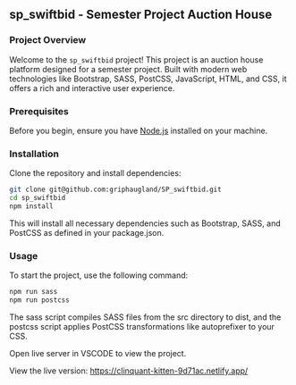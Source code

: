 ## sp_swiftbid - Semester Project Auction House

### Project Overview

Welcome to the `sp_swiftbid` project! This project is an auction house platform designed for a semester project. Built with modern web technologies like Bootstrap, SASS, PostCSS, JavaScript, HTML, and CSS, it offers a rich and interactive user experience.

### Prerequisites

Before you begin, ensure you have [Node.js](https://nodejs.org/) installed on your machine.

### Installation

Clone the repository and install dependencies:

```bash
git clone git@github.com:griphaugland/SP_swiftbid.git
cd sp_swiftbid
npm install
```

This will install all necessary dependencies such as Bootstrap, SASS, and PostCSS as defined in your package.json.

### Usage

To start the project, use the following command:

```bash
npm run sass
npm run postcss
```

The sass script compiles SASS files from the src directory to dist, and the postcss script applies PostCSS transformations like autoprefixer to your CSS.

Open live server in VSCODE to view the project.

View the live version:
https://clinquant-kitten-9d71ac.netlify.app/
